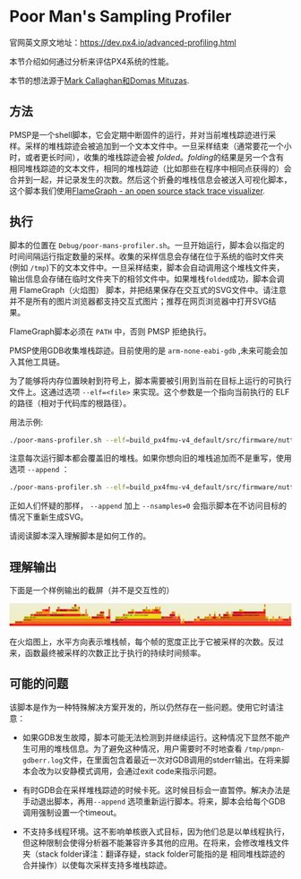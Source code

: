 # Poor Man's Sampling Profiler

官网英文原文地址：https://dev.px4.io/advanced-profiling.html

本节介绍如何通过分析来评估PX4系统的性能。

本节的想法源于[Mark Callaghan和Domas Mituzas](https://dom.as/2009/02/15/poor-mans-contention-profiling/).



## 方法



PMSP是一个shell脚本，它会定期中断固件的运行，并对当前堆栈踪迹进行采样。采样的堆栈踪迹会被追加到一个文本文件中。一旦采样结束（通常要花一个小时，或者更长时间），收集的堆栈踪迹会被 *folded*。*folding*的结果是另一个含有相同堆栈踪迹的文本文件，相同的堆栈踪迹（比如那些在程序中相同点获得的）会合并到一起，并记录发生的次数。然后这个折叠的堆栈信息会被送入可视化脚本，这个脚本我们使用[FlameGraph - an open source stack trace visualizer](http://www.brendangregg.com/flamegraphs.html).

## 执行


脚本的位置在 `Debug/poor-mans-profiler.sh`。一旦开始运行，脚本会以指定的时间间隔运行指定数量的采样。收集的采样信息会存储在位于系统的临时文件夹(例如 `/tmp`)下的文本文件中。一旦采样结束，脚本会自动调用这个堆栈文件夹，输出信息会存储在临时文件夹下的相邻文件中。如果堆栈`folded`成功，脚本会调用 FlameGraph（火焰图） 脚本，并把结果保存在交互式的SVG文件中。请注意并不是所有的图片浏览器都支持交互式图片；推荐在网页浏览器中打开SVG结果。

FlameGraph脚本必须在 `PATH` 中，否则 PMSP 拒绝执行。

PMSP使用GDB收集堆栈踪迹。目前使用的是 `arm-none-eabi-gdb` ,未来可能会加入其他工具链。

为了能够将内存位置映射到符号上，脚本需要被引用到当前在目标上运行的可执行文件上。这通过选项 `--elf=<file>` 来实现。这个参数是一个指向当前执行的 ELF 的路径（相对于代码库的根路径）。  

用法示例:

```bash
./poor-mans-profiler.sh --elf=build_px4fmu-v4_default/src/firmware/nuttx/firmware_nuttx --nsamples=30000
```

注意每次运行脚本都会覆盖旧的堆栈。如果你想向旧的堆栈追加而不是重写，使用选项 `--append` ：

```bash
./poor-mans-profiler.sh --elf=build_px4fmu-v4_default/src/firmware/nuttx/firmware_nuttx --nsamples=30000 --append
```

正如人们怀疑的那样， `--append` 加上 `--nsamples=0` 会指示脚本在不访问目标的情况下重新生成SVG。


请阅读脚本深入理解脚本是如何工作的。

## 理解输出

下面是一个样例输出的截屏（并不是交互性的）

![FlameGraph Example](../../assets/flamegraph-example.png)


在火焰图上，水平方向表示堆栈帧，每个帧的宽度正比于它被采样的次数。反过来，函数最终被采样的次数正比于执行的持续时间频率。

## 可能的问题


该脚本是作为一种特殊解决方案开发的，所以仍然存在一些问题。使用它时请注意：


* 如果GDB发生故障，脚本可能无法检测到并继续运行。这种情况下显然不能产生可用的堆栈信息。为了避免这种情况，用户需要时不时地查看 `/tmp/pmpn-gdberr.log`文件，在里面包含着最近一次对GDB调用的stderr输出。在将来脚本会改为以安静模式调用，会通过exit code来指示问题。


* 有时GDB会在采样堆栈踪迹的时候卡死。这时候目标会一直暂停。解决办法是手动退出脚本，再用`--append` 选项重新运行脚本。将来，脚本会给每个GDB调用强制设置一个timeout。

* 不支持多线程环境。这不影响单核嵌入式目标，因为他们总是以单线程执行，但这种限制会使得分析器不能兼容许多其他的应用。在将来，会修改堆栈文件夹（stack folder译注：翻译存疑，stack folder可能指的是 相同堆栈踪迹的合并操作）以使每次采样支持多堆栈踪迹。
